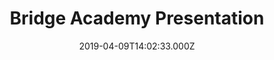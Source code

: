 ---
title: Bridge Academy Presentation
type: video
date: 2019-04-09T14:02:33.000Z
link: https://www.youtube.com/watch?v=E0CR6w3LHEE
tags: media
---